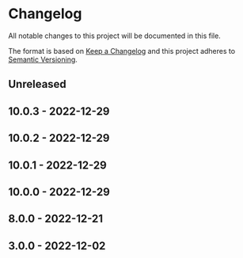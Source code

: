 # Changelog

All notable changes to this project will be documented in this file.

The format is based on [Keep a Changelog](http://keepachangelog.com/)
and this project adheres to [Semantic Versioning](http://semver.org/).

## Unreleased

## 10.0.3 - 2022-12-29

## 10.0.2 - 2022-12-29

## 10.0.1 - 2022-12-29

## 10.0.0 - 2022-12-29

## 8.0.0 - 2022-12-21

## 3.0.0 - 2022-12-02
